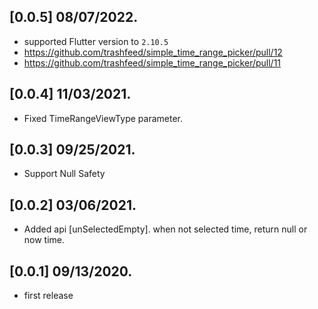 ## [0.0.5] 08/07/2022.
- supported Flutter version to `2.10.5`
- https://github.com/trashfeed/simple_time_range_picker/pull/12
- https://github.com/trashfeed/simple_time_range_picker/pull/11

## [0.0.4] 11/03/2021.

- Fixed TimeRangeViewType parameter.

## [0.0.3] 09/25/2021.

- Support Null Safety

## [0.0.2] 03/06/2021.

- Added api [unSelectedEmpty]. when not selected time, return null  or now time.

## [0.0.1] 09/13/2020.

- first release
